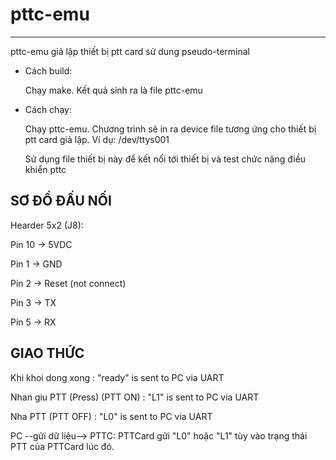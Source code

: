 # pttc-emu
-----------------------------
pttc-emu giả lập thiết bị ptt card sử dung pseudo-terminal

* Cách build:

    Chạy make. Kết quả sinh ra là file pttc-emu

* Cách chạy:

    Chạy pttc-emu. Chương trình sẽ in ra device file tương ứng cho thiết bị ptt card giả lập. Ví dụ: /dev/ttys001

    Sử dụng file thiết bị này để kết nối tới thiết bị và test chức năng điều khiển pttc

SƠ ĐỒ ĐẤU NỐI
-----------------------------
Hearder 5x2 (J8):

Pin 10 -> 5VDC

Pin 1  -> GND

Pin 2  -> Reset (not connect)

Pin 3 -> TX

Pin 5 -> RX

GIAO THỨC
-----------------------------
Khi khoi dong xong      : "ready" is sent to PC via UART 

Nhan giu PTT (Press) (PTT ON)   : "L1" is sent to PC via UART

Nha PTT  (PTT OFF)      : "L0" is sent to PC via UART

PC --gửi dữ liệu--> PTTC: PTTCard gửi "L0" hoặc "L1" tùy vào trạng thái PTT của PTTCard lúc đó. 

